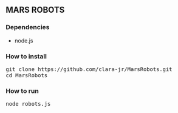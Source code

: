 ## MARS ROBOTS

### Dependencies

- node.js

### How to install

<pre>
git clone https://github.com/clara-jr/MarsRobots.git
cd MarsRobots
</pre>

### How to run

<pre>
node robots.js
</pre>
